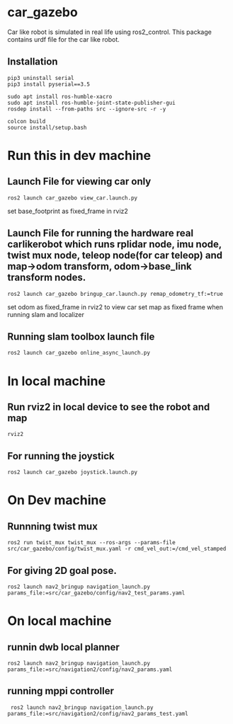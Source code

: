 # car_gazebo 
Car like robot is simulated in real life using ros2_control. This package contains urdf file for the car like robot.

## Installation
```shell
pip3 uninstall serial
pip3 install pyserial==3.5

sudo apt install ros-humble-xacro
sudo apt install ros-humble-joint-state-publisher-gui 
rosdep install --from-paths src --ignore-src -r -y

colcon build
source install/setup.bash
```

# Run this in dev machine
## Launch File for viewing car only
```shell
ros2 launch car_gazebo view_car.launch.py
```
set base_footprint as fixed_frame in rviz2

## Launch File for running the hardware real carlikerobot which runs rplidar node, imu node, twist mux node, teleop node(for car teleop) and map->odom transform, odom->base_link transform nodes.
```shell
ros2 launch car_gazebo bringup_car.launch.py remap_odometry_tf:=true
```
set odom as fixed_frame in rviz2 to view car
set map as fixed frame when running slam and localizer

## Running slam toolbox launch file
```shell
ros2 launch car_gazebo online_async_launch.py 
```

# In local machine
## Run rviz2 in local device to see the robot and map
```shell
rviz2
```

## For running the joystick
```shell
ros2 launch car_gazebo joystick.launch.py 
```

# On Dev machine

## Runnning twist mux
```shell
ros2 run twist_mux twist_mux --ros-args --params-file src/car_gazebo/config/twist_mux.yaml -r cmd_vel_out:=/cmd_vel_stamped
```

##  For giving 2D goal pose.
```shell
ros2 launch nav2_bringup navigation_launch.py params_file:=src/car_gazebo/config/nav2_test_params.yaml 
```

# On local machine

## runnin dwb local planner

```shell
ros2 launch nav2_bringup navigation_launch.py params_file:=src/navigation2/config/nav2_params.yaml 
```

## running mppi controller
```shell
 ros2 launch nav2_bringup navigation_launch.py params_file:=src/navigation2/config/nav2_params_test.yaml
```